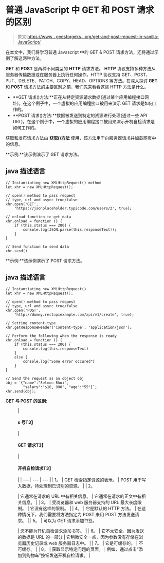 # 普通 JavaScript 中 GET 和 POST 请求的区别

> 原文:[https://www . geesforgeks . org/get-and-post-request-in-vanilla-JavaScript/](https://www.geeksforgeeks.org/difference-between-get-and-post-request-in-vanilla-javascript/)

在本文中，我们将学习普通 Javascript 中的 GET & POST 请求方法，还将通过示例了解这两种方法。

**GET** 和 **POST** 是两种不同类型的 **HTTP** 请求方法。 **HTTP** 协议支持多种方法从服务器传输数据或在服务器上执行任何操作。HTTP 协议支持 GET、POST、PUT、DELETE、PATCH、COPY、HEAD、OPTIONS 等方法。在深入探讨 **GET** 和 **POST** 请求方法的主要区别之前，我们先来看看这些 HTTP 方法是什么。

*   **GET 请求()方法:**正在从特定资源请求数据(通过某个应用编程接口网址)。在这个例子中，一个虚拟的应用编程接口被用来演示 GET 请求是如何工作的。
*   **POST 请求()方法:**数据被发送到特定的资源进行处理(通过一些 API URL)。在这个例子中，一个虚拟的应用编程接口被用来演示开机自检请求是如何工作的。

获取和发布请求方法由 [**获取()方法**](https://www.geeksforgeeks.org/javascript-fetch-method/) 使用，该方法用于向服务器请求并加载网页中的信息。

**示例:**该示例演示了 GET 请求方法。

## java 描述语言

```
// Instantiating new XMLHttpRequest() method
let xhr = new XMLHttpRequest();

// open() method to pass request
// type, url and async true/false 
xhr.open('GET',
    'https://jsonplaceholder.typicode.com/users/2', true);

// onload function to get data 
xhr.onload = function () {
    if (this.status === 200) {
        console.log(JSON.parse(this.responseText));
    }
}

// Send function to send data
xhr.send()
```

**示例:**该示例演示了 POST 请求方法。

## java 描述语言

```
// Instantiating new XMLHttpRequest()
let xhr = new XMLHttpRequest();

// open() method to pass request
// type, url and async true/false 
xhr.open('POST',
    'http://dummy.restapiexample.com/api/v1/create', true);

// Setting content-type
xhr.getResponseHeader('Content-type', 'application/json');

// Perform the following when the response is ready
xhr.onload = function () {
    if (this.status === 200) {
        console.log(this.responseText)
    }
    else {
        console.log("Some error occured")
    }
}

// Send the request as an object obj
obj = `{"name":"Selmon Bhoi", 
        "salary":"$10, 000", "age":"55"}`;
xhr.send(obj);
```

**GET 与 POST 的区别:**

<figure class="table">

| 

#### **s 号**T3】

 | 

#### **GET 请求**T3】

 | 

#### **开机自检请求**T3】

 |
| --- | --- | --- |
| 1。 | GET 检索指定资源的表示。 | POST 用于写入数据，待处理到已识别的资源。 |
| 2。

 | 它通常在请求的 URL 中有相关信息。 | 它通常在请求的正文中有相关信息。 |
| 3。 | 受浏览器和 web 服务器支持的 URL 最大长度限制。 | 它没有这样的限制。 |
| 4。 | 它是默认的 HTTP 方法。 | 在这种情况下，我们需要将方法指定为 POST 来用 POST 方法发送请求。 |
| 5。 | 可以为 GET 请求添加书签。

 | 您不能为开机自检请求添加书签。 |
| 6。 | 它不太安全，因为发送的数据是 URL 的一部分 | 它稍微安全一点，因为参数没有存储在浏览器历史记录或 web 服务器日志中。 |
| 7。 | 它是可缓存的。 | 不可缓存。 |
| 8。 | 获取显示特定问题的页面。 | 例如，通过点击“添加到购物车”按钮发送开机自检请求。 |

</figure>